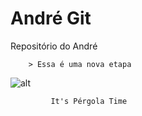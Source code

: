 # André Git

Repositório do André

        > Essa é uma nova etapa

![alt](https://superprix.vteximg.com.br/arquivos/ids/175901-600-600/Vinho-Brasileiro-Pergola-Tinto-Suave-1l.png?v=636401402723800000)

             It's Pérgola Time


